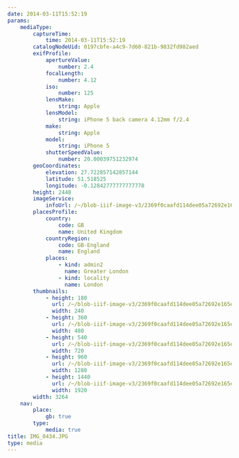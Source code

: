 ```yaml
---
date: 2014-03-11T15:52:19
params:
    mediaType:
        captureTime:
            time: 2014-03-11T15:52:19
        catalogNodeUid: 0197cbfe-a4c9-7d60-821b-9832fd982aed
        exifProfile:
            apertureValue:
                number: 2.4
            focalLength:
                number: 4.12
            iso:
                number: 125
            lensMake:
                string: Apple
            lensModel:
                string: iPhone 5 back camera 4.12mm f/2.4
            make:
                string: Apple
            model:
                string: iPhone 5
            shutterSpeedValue:
                number: 20.00039751232974
        geoCoordinates:
            elevation: 27.722857142857144
            latitude: 51.518525
            longitude: -0.12842777777777778
        height: 2448
        imageService:
            infoUrl: /~/blob-iiif-image-v3/2369f0caafd114dee05a72692e165efcaf4db0ae544d9fb6baa599ee9a243e27/info.json
        placesProfile:
            country:
                code: GB
                name: United Kingdom
            countryRegion:
                code: GB-England
                name: England
            places:
                - kind: admin2
                  name: Greater London
                - kind: locality
                  name: London
        thumbnails:
            - height: 180
              url: /~/blob-iiif-image-v3/2369f0caafd114dee05a72692e165efcaf4db0ae544d9fb6baa599ee9a243e27/full/240%2C180/0/default.jpg
              width: 240
            - height: 360
              url: /~/blob-iiif-image-v3/2369f0caafd114dee05a72692e165efcaf4db0ae544d9fb6baa599ee9a243e27/full/480%2C360/0/default.jpg
              width: 480
            - height: 540
              url: /~/blob-iiif-image-v3/2369f0caafd114dee05a72692e165efcaf4db0ae544d9fb6baa599ee9a243e27/full/720%2C540/0/default.jpg
              width: 720
            - height: 960
              url: /~/blob-iiif-image-v3/2369f0caafd114dee05a72692e165efcaf4db0ae544d9fb6baa599ee9a243e27/full/1280%2C960/0/default.jpg
              width: 1280
            - height: 1440
              url: /~/blob-iiif-image-v3/2369f0caafd114dee05a72692e165efcaf4db0ae544d9fb6baa599ee9a243e27/full/1920%2C1440/0/default.jpg
              width: 1920
        width: 3264
    nav:
        place:
            gb: true
        type:
            media: true
title: IMG_0434.JPG
type: media
---
```

